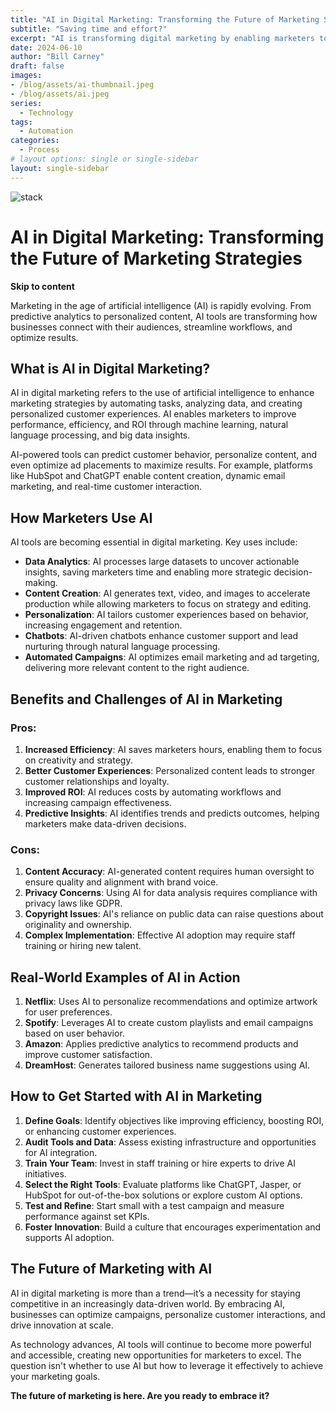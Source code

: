 ```yaml
---
title: "AI in Digital Marketing: Transforming the Future of Marketing Strategies."
subtitle: "Saving time and effort?"
excerpt: "AI is transforming digital marketing by enabling marketers to work smarter, faster, and more strategically. From analyzing vast datasets to predicting customer behavior and personalizing content, AI tools like ChatGPT and HubSpot are revolutionizing how businesses engage their audiences. By automating repetitive tasks, optimizing ad placements, and delivering tailored customer experiences, AI not only improves efficiency but also boosts ROI. While challenges like content accuracy and privacy concerns remain, the benefits of enhanced creativity, better decision-making, and scalable innovation make AI an essential tool for any modern marketer looking to thrive in today’s competitive landscape."
date: 2024-06-10
author: "Bill Carney"
draft: false
images:
- /blog/assets/ai-thumbnail.jpeg
- /blog/assets/ai.jpeg
series:
  - Technology
tags:
  - Automation
categories:
  - Process
# layout options: single or single-sidebar
layout: single-sidebar
---
```


![stack](/blog/assets/ai.jeg)


# AI in Digital Marketing: Transforming the Future of Marketing Strategies

**Skip to content**

Marketing in the age of artificial intelligence (AI) is rapidly evolving. From predictive analytics to personalized content, AI tools are transforming how businesses connect with their audiences, streamline workflows, and optimize results.

## What is AI in Digital Marketing?

AI in digital marketing refers to the use of artificial intelligence to enhance marketing strategies by automating tasks, analyzing data, and creating personalized customer experiences. AI enables marketers to improve performance, efficiency, and ROI through machine learning, natural language processing, and big data insights.

AI-powered tools can predict customer behavior, personalize content, and even optimize ad placements to maximize results. For example, platforms like HubSpot and ChatGPT enable content creation, dynamic email marketing, and real-time customer interaction.

## How Marketers Use AI

AI tools are becoming essential in digital marketing. Key uses include:

- **Data Analytics**: AI processes large datasets to uncover actionable insights, saving marketers time and enabling more strategic decision-making.
- **Content Creation**: AI generates text, video, and images to accelerate production while allowing marketers to focus on strategy and editing.
- **Personalization**: AI tailors customer experiences based on behavior, increasing engagement and retention.
- **Chatbots**: AI-driven chatbots enhance customer support and lead nurturing through natural language processing.
- **Automated Campaigns**: AI optimizes email marketing and ad targeting, delivering more relevant content to the right audience.

## Benefits and Challenges of AI in Marketing

### **Pros**:
1. **Increased Efficiency**: AI saves marketers hours, enabling them to focus on creativity and strategy.
2. **Better Customer Experiences**: Personalized content leads to stronger customer relationships and loyalty.
3. **Improved ROI**: AI reduces costs by automating workflows and increasing campaign effectiveness.
4. **Predictive Insights**: AI identifies trends and predicts outcomes, helping marketers make data-driven decisions.

### **Cons**:
1. **Content Accuracy**: AI-generated content requires human oversight to ensure quality and alignment with brand voice.
2. **Privacy Concerns**: Using AI for data analysis requires compliance with privacy laws like GDPR.
3. **Copyright Issues**: AI's reliance on public data can raise questions about originality and ownership.
4. **Complex Implementation**: Effective AI adoption may require staff training or hiring new talent.

## Real-World Examples of AI in Action

1. **Netflix**: Uses AI to personalize recommendations and optimize artwork for user preferences.
2. **Spotify**: Leverages AI to create custom playlists and email campaigns based on user behavior.
3. **Amazon**: Applies predictive analytics to recommend products and improve customer satisfaction.
4. **DreamHost**: Generates tailored business name suggestions using AI.

## How to Get Started with AI in Marketing

1. **Define Goals**: Identify objectives like improving efficiency, boosting ROI, or enhancing customer experiences.
2. **Audit Tools and Data**: Assess existing infrastructure and opportunities for AI integration.
3. **Train Your Team**: Invest in staff training or hire experts to drive AI initiatives.
4. **Select the Right Tools**: Evaluate platforms like ChatGPT, Jasper, or HubSpot for out-of-the-box solutions or explore custom AI options.
5. **Test and Refine**: Start small with a test campaign and measure performance against set KPIs.
6. **Foster Innovation**: Build a culture that encourages experimentation and supports AI adoption.

## The Future of Marketing with AI

AI in digital marketing is more than a trend—it’s a necessity for staying competitive in an increasingly data-driven world. By embracing AI, businesses can optimize campaigns, personalize customer interactions, and drive innovation at scale.

As technology advances, AI tools will continue to become more powerful and accessible, creating new opportunities for marketers to excel. The question isn't whether to use AI but how to leverage it effectively to achieve your marketing goals.

**The future of marketing is here. Are you ready to embrace it?**